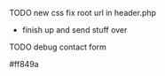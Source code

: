 TODO 
new css
fix root url in header.php

- finish up and send stuff over 

TODO debug contact form 

#ff849a
